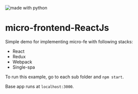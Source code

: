 <img src="https://img.shields.io/badge/MADE%20WITH-REACT-blue.svg?style=for-the-badge&logo=react" alt="made with python">

# micro-frontend-ReactJs

Simple demo for implementing micro-fe with following stacks:
- React
- Redux
- Webpack
- Single-spa

To run this example, go to each sub folder and `npm start`.


Base app runs at `localhost:3000`.
